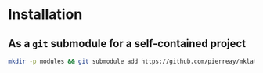 # Installation

## As a `git` submodule for a self-contained project

```bash
mkdir -p modules && git submodule add https://github.com/pierreay/mklatex modules/mklatex
```
